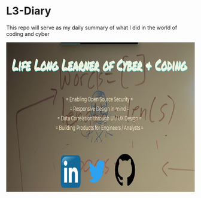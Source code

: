 # L3-Diary
This repo will serve as my daily summary of what I did in the world of coding and cyber

<p align="center">
  <img src="./Images/Site Image.JPG" width="800" height="400" title="hover text">
</p>
